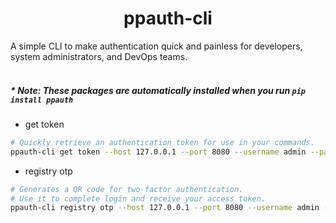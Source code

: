 <div align="center"><h1>ppauth-cli</h1></div>
A simple CLI to make authentication quick and painless for developers, system administrators, and DevOps teams.  
<br><br>

<h5>* Note: These packages are automatically installed when you run <code>pip install ppauth</code></h5>

- get token  
```sh
# Quickly retrieve an authentication token for use in your commands.
ppauth-cli get token --host 127.0.0.1 --port 8080 --username admin --password admin123 --no-tls-verify
```


- registry otp
```sh
# Generates a QR code for two-factor authentication.
# Use it to complete login and receive your access token.
ppauth-cli registry otp --host 127.0.0.1 --port 8080 --username admin --password admin123 --no-tls-verify
```
